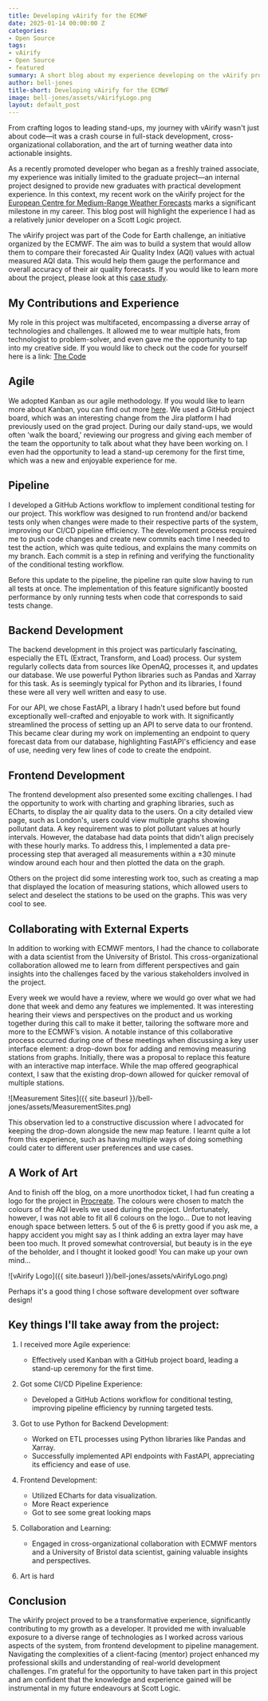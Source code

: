 ```yaml
---
title: Developing vAirify for the ECMWF
date: 2025-01-14 00:00:00 Z
categories:
- Open Source
tags:
- vAirify
- Open Source
- featured
summary: A short blog about my experience developing on the vAirify project.
author: bell-jones
title-short: Developing vAirify for the ECMWF
image: bell-jones/assets/vAirifyLogo.png
layout: default_post
---
```


From crafting logos to leading stand-ups, my journey with vAirify wasn't just about code—it was a crash course in full-stack development, cross-organizational collaboration, and the art of turning weather data into actionable insights. 

As a recently promoted developer who began as a freshly trained associate, my experience was initially limited to the graduate project—an internal project designed to provide new graduates with practical development experience. In this context, my recent work on the vAirify project for the [European Centre for Medium-Range Weather Forecasts](https://www.ecmwf.int/) marks a significant milestone in my career. This blog post will highlight the experience I had as a relatively junior developer on a Scott Logic project. 

The vAirify project was part of the Code for Earth challenge, an initiative organized by the ECMWF. The aim was to build a system that would allow them to compare their forecasted Air Quality Index (AQI) values with actual measured AQI data. This would help them gauge the performance and overall accuracy of their air quality forecasts. If you would like to learn more about the project, please look at this [case study](https://www.scottlogic.com/our-work/code-for-earth-evaluating-air-quality).

## My Contributions and Experience
My role in this project was multifaceted, encompassing a diverse array of technologies and challenges. It allowed me to wear multiple hats, from technologist to problem-solver, and even gave me the opportunity to tap into my creative side. If you would like to check out the code for yourself here is a link: [The Code](https://github.com/ECMWFCode4Earth/vAirify)

## Agile
We adopted Kanban as our agile methodology. If you would like to learn more about Kanban, you can find out more [here](https://blog.scottlogic.com/2024/03/07/kanban-not-the-lazy-option.html). We used a GitHub project board, which was an interesting change from the Jira platform I had previously used on the grad project. During our daily stand-ups, we would often 'walk the board,' reviewing our progress and giving each member of the team the opportunity to talk about what they have been working on. I even had the opportunity to lead a stand-up ceremony for the first time, which was a new and enjoyable experience for me. 

## Pipeline
I developed a GitHub Actions workflow to implement conditional testing for our project. This workflow was designed to run frontend and/or backend tests only when changes were made to their respective parts of the system, improving our CI/CD pipeline efficiency. The development process required me to push code changes and create new commits each time I needed to test the action, which was quite tedious, and explains the many commits on my branch. Each commit is a step in refining and verifying the functionality of the conditional testing workflow.  

Before this update to the pipeline, the pipeline ran quite slow having to run all tests at once. The implementation of this feature significantly boosted performance by only running tests when code that corresponds to said tests change. 

## Backend Development
The backend development in this project was particularly fascinating, especially the ETL (Extract, Transform, and Load) process. Our system regularly collects data from sources like OpenAQ, processes it, and updates our database. We use powerful Python libraries such as Pandas and Xarray for this task. As is seemingly typical for Python and its libraries, I found these were all very well written and easy to use. 

For our API, we chose FastAPI, a library I hadn't used before but found exceptionally well-crafted and enjoyable to work with. It significantly streamlined the process of setting up an API to serve data to our frontend. This became clear during my work on implementing an endpoint to query forecast data from our database, highlighting FastAPI's efficiency and ease of use, needing very few lines of code to create the endpoint. 

## Frontend Development 
The frontend development also presented some exciting challenges. I had the opportunity to work with charting and graphing libraries, such as ECharts, to display the air quality data to the users. On a city detailed view page, such as London's, users could view multiple graphs showing pollutant data. A key requirement was to plot pollutant values at hourly intervals. However, the database had data points that didn't align precisely with these hourly marks. To address this, I implemented a data pre-processing step that averaged all measurements within a ±30 minute window around each hour and then plotted the data on the graph. 

Others on the project did some interesting work too, such as creating a map that displayed the location of measuring stations, which allowed users to select and deselect the stations to be used on the graphs. This was very cool to see. 

## Collaborating with External Experts 

In addition to working with ECMWF mentors, I had the chance to collaborate with a data scientist from the University of Bristol. This cross-organizational collaboration allowed me to learn from different perspectives and gain insights into the challenges faced by the various stakeholders involved in the project. 

Every week we would have a review, where we would go over what we had done that week and demo any features we implemented. It was interesting hearing their views and perspectives on the product and us working together during this call to make it better, tailoring the software more and more to the ECMWF’s vision.  A notable instance of this collaborative process occurred during one of these meetings when discussing a key user interface element: a drop-down box for adding and removing measuring stations from graphs. Initially, there was a proposal to replace this feature with an interactive map interface. While the map offered geographical context, I saw that the existing drop-down allowed for quicker removal of multiple stations.

![Measurement Sites]({{ site.baseurl }}/bell-jones/assets/MeasurementSites.png)

This observation led to a constructive discussion where I advocated for keeping the drop-down alongside the new map feature. I learnt quite a lot from this experience, such as having multiple ways of doing something could cater to different user preferences and use cases.

## A Work of Art 

And to finish off the blog, on a more unorthodox ticket, I had fun creating a logo for the project in [Procreate](https://procreate.com/). The colours were chosen to match the colours of the AQI levels we used during the project. Unfortunately, however, I was not able to fit all 6 colours on the logo... Due to not leaving enough space between letters. 5 out of the 6 is pretty good if you ask me, a happy accident you might say as I think adding an extra layer may have been too much. It proved somewhat controversial, but beauty is in the eye of the beholder, and I thought it looked good! You can make up your own mind... 

![vAirify Logo]({{ site.baseurl }}/bell-jones/assets/vAirifyLogo.png)

Perhaps it's a good thing I chose software development over software design! 

## Key things I'll take away from the project:

  1. I received more Agile experience:
      - Effectively used Kanban with a GitHub project board, leading a stand-up ceremony for the first time.

  2. Got some CI/CD Pipeline Experience:
      - Developed a GitHub Actions workflow for conditional testing, improving pipeline efficiency by running targeted tests.

  3. Got to use Python for Backend Development:
      - Worked on ETL processes using Python libraries like Pandas and Xarray.
      - Successfully implemented API endpoints with FastAPI, appreciating its efficiency and ease of use.

  4. Frontend Development:
      - Utilized ECharts for data visualization.
      - More React experience
      - Got to see some great looking maps

  5. Collaboration and Learning:
      - Engaged in cross-organizational collaboration with ECMWF mentors and a University of Bristol data scientist, gaining valuable insights and perspectives.

  6. Art is hard

## Conclusion 

The vAirify project proved to be a transformative experience, significantly contributing to my growth as a developer. It provided me with invaluable exposure to a diverse range of technologies as I worked across various aspects of the system, from frontend development to pipeline management. Navigating the complexities of a client-facing (mentor) project enhanced my professional skills and understanding of real-world development challenges. I'm grateful for the opportunity to have taken part in this project and am confident that the knowledge and experience gained will be instrumental in my future endeavours at Scott Logic. 
